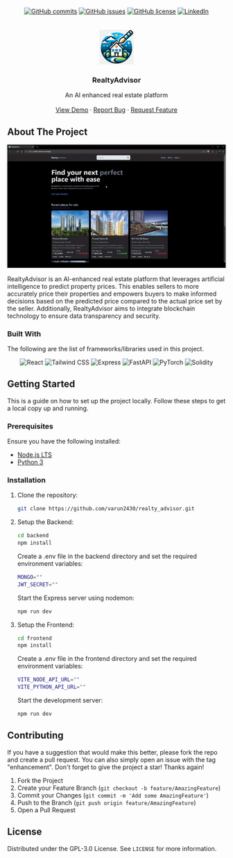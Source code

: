 <br>
<div align="center">
    <a href="https://github.com/varun2430/realty_advisor/commits/main/"><img alt="GitHub commits" src="https://img.shields.io/github/commit-activity/t/varun2430/realty_advisor/main?style=for-the-badge"></a>
    <a href="https://github.com/varun2430/realty_advisor/issues"><img alt="GitHub issues" src="https://img.shields.io/github/issues/varun2430/realty_advisor?color=brightgreen&label=issues&style=for-the-badge"></a>
    <a href="https://github.com/varun2430/realty_advisor/blob/main/LICENSE"><img alt="GitHub license" src="https://img.shields.io/github/license/varun2430/realty_advisor?style=for-the-badge"></a>
    <a href="https://www.linkedin.com/in/varun-kadkade-7359aa214/"><img alt="LinkedIn" src="https://img.shields.io/badge/-LinkedIn-black.svg?style=for-the-badge&logo=linkedin&colorB=555"></a>
</div>
<br>

<br />
<div align="center">
  <a href="https://github.com/varun2430/realty_advisor">
    <img src="readme_assets/logo.png" alt="Logo" width="80" height="80">
  </a>

  <h3 align="center">RealtyAdvisor</h3>

  <p align="center">
    An AI enhanced real estate platform
    <br />
    <br />
    <a href="https://drive.google.com/file/d/1LErZFkU1LhsLHqkDMg0mZ27-DTZJ2MoS/view?usp=sharing">View Demo</a>
    ·
    <a href="https://github.com/varun2430/realty_advisor/issues/new?labels=bug">Report Bug</a>
    ·
    <a href="https://github.com/varun2430/realty_advisor/issues/new?labels=enhancement">Request Feature</a>
  </p>
</div>

## About The Project

<div align="center">
    <img alt="RealtyAdvisor Demo Gif" src="readme_assets/demo.gif">
</div>

RealtyAdvisor is an AI-enhanced real estate platform that leverages artificial intelligence to predict property prices. This enables sellers to more accurately price their properties and empowers buyers to make informed decisions based on the predicted price compared to the actual price set by the seller. Additionally, RealtyAdvisor aims to integrate blockchain technology to ensure data transparency and security.

### Built With

The following are the list of frameworks/libraries used in this project.

<div align="center">
    <img alt="React" src="https://img.shields.io/badge/React-20232A?style=for-the-badge&logo=react&logoColor=61DAFB">
    <img alt="Tailwind CSS" src="https://img.shields.io/badge/Tailwind_CSS-38B2AC?style=for-the-badge&logo=tailwind-css&logoColor=white">
    <img alt="Express" src="https://img.shields.io/badge/Express-404d59?style=for-the-badge&logo=express&logoColor=white">
    <img alt="FastAPI" src="https://img.shields.io/badge/FastAPI-00C7B7?style=for-the-badge&logo=fastapi&logoColor=white">
    <img alt="PyTorch" src="https://img.shields.io/badge/PyTorch-EE4C2C?style=for-the-badge&logo=pytorch&logoColor=white">
    <img alt="Solidity" src="https://img.shields.io/badge/Solidity-757AB2?style=for-the-badge&logo=solidity&logoColor=white">
</div>

## Getting Started

This is a guide on how to set up the project locally. Follow these steps to get a local copy up and running.

### Prerequisites

Ensure you have the following installed:

- [Node.js LTS](https://nodejs.org/)
- [Python 3](https://www.python.org/)

### Installation

1. Clone the repository:

   ```sh
   git clone https://github.com/varun2430/realty_advisor.git
   ```

2. Setup the Backend:

   ```sh
   cd backend
   npm install
   ```

   Create a .env file in the backend directory and set the required environment variables:

   ```sh
   MONGO=""
   JWT_SECRET=""
   ```

   Start the Express server using nodemon:

   ```sh
   npm run dev
   ```

3. Setup the Frontend:
   ```sh
   cd frontend
   npm install
   ```
   Create a .env file in the frontend directory and set the required environment variables:
   ```sh
   VITE_NODE_API_URL=""
   VITE_PYTHON_API_URL=""
   ```
   Start the development server:
   ```sh
   npm run dev
   ```

## Contributing

If you have a suggestion that would make this better, please fork the repo and create a pull request. You can also simply open an issue with the tag "enhancement".
Don't forget to give the project a star! Thanks again!

1. Fork the Project
2. Create your Feature Branch (`git checkout -b feature/AmazingFeature`)
3. Commit your Changes (`git commit -m 'Add some AmazingFeature'`)
4. Push to the Branch (`git push origin feature/AmazingFeature`)
5. Open a Pull Request

## License

Distributed under the GPL-3.0 License. See `LICENSE` for more information.
